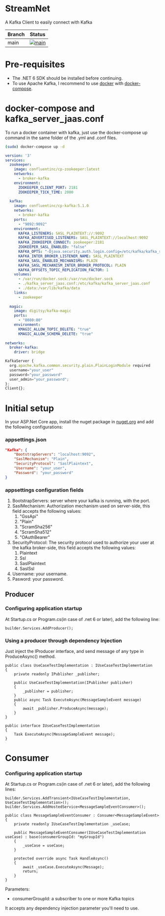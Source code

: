 # StreamNet
A Kafka Client to easily connect with Kafka

| Branch | Status                                                                                                                                                                                         |                                                                            
|--------|------------------------------------------------------------------------------------------------------------------------------------------------------------------------------------------------|
| main   | [![main](https://github.com/otaviolarrosa/StreamNet/actions/workflows/publish.yml/badge.svg?branch=main&event=push)](https://github.com/otaviolarrosa/MassTransit/actions/workflows/publish.yml) | 

# Pre-requisites
- The .NET 6 SDK should be installed before continuing.
- To use Apache Kafka, I recommend to use [docker](https://docs.docker.com/engine/install/) with [docker-compose](https://docs.docker.com/compose/).

# docker-compose and kafka_server_jaas.conf
To run a docker container with kafka, just use the docker-compose up command in the same folder of the .yml and .conf files.



``` sh
(sudo) docker-compose up -d
```

``` yml
version: '3'
services:
  zookeeper:
    image: confluentinc/cp-zookeeper:latest
    networks: 
      - broker-kafka
    environment:
      ZOOKEEPER_CLIENT_PORT: 2181
      ZOOKEEPER_TICK_TIME: 2000
  
  kafka:
    image: confluentinc/cp-kafka:5.1.0
    networks: 
      - broker-kafka
    ports:
      - "9092:9092"
    environment:
      KAFKA_LISTENERS: SASL_PLAINTEXT://:9092
      KAFKA_ADVERTISED_LISTENERS: SASL_PLAINTEXT://localhost:9092
      KAFKA_ZOOKEEPER_CONNECT: zookeeper:2181
      ZOOKEEPER_SASL_ENABLED: "false"
      KAFKA_OPTS: "-Djava.security.auth.login.config=/etc/kafka/kafka_server_jaas.conf"
      KAFKA_INTER_BROKER_LISTENER_NAME: SASL_PLAINTEXT
      KAFKA_SASL_ENABLED_MECHANISMS: PLAIN
      KAFKA_SASL_MECHANISM_INTER_BROKER_PROTOCOL: PLAIN
      KAFKA_OFFSETS_TOPIC_REPLICATION_FACTOR: 1
    volumes:
      - /var/run/docker.sock:/var/run/docker.sock
      - ./kafka_server_jaas.conf:/etc/kafka/kafka_server_jaas.conf
      - ./data:/var/lib/kafka/data
    links:
      - zookeeper
  
  magic:
    image: digitsy/kafka-magic
    ports:
      - "8080:80"
    environment:
      KMAGIC_ALLOW_TOPIC_DELETE: "true"
      KMAGIC_ALLOW_SCHEMA_DELETE: "true" 
  
networks: 
  broker-kafka:
    driver: bridge
```
``` js
KafkaServer {
  org.apache.kafka.common.security.plain.PlainLoginModule required
  username="your_user"
  password="your_password"
  user_admin="your_password";
};
Client{};
```
# Initial setup
In your ASP.Net Core app, install the nuget package in [nuget.org](https://www.nuget.org/packages/StreamNet/)
and add the following configurations:

### appsettings.json
``` json
"Kafka": {
    "BootstrapServers": "localhost:9092",
    "SaslMechanism": "Plain",
    "SecurityProtocol": "SaslPlaintext",
    "Username": "your_user",
    "Password": "your_password"
}
```
### appsettings configuration fields

1. BootstrapServers: server where your kafka is running, with the port.<br>
2. SaslMechanism: Authorization mechanism used on server-side, this field accepts the following values:
   1. "GssApi"
   2. "Plain"
   3. "ScramSha256"
   4. "ScramSha512"
   5. "OAuthBearer"
3. SecurityProtocol: The security protocol used to authorize your user at the kafka broker-side, this field accepts the following values:
   1. Plaintext
   2. Ssl
   3. SaslPlaintext
   4. SaslSsl
4. Username: your username.
5. Pasword: your password.


## Producer

### Configuring application startup
At Startup.cs or Program.cs(in case of .net 6 or later), add the following line:
``` cssharp 
builder.Services.AddProducer();
```
### Using a producer through dependency Injection
Just inject the IProducer interface, and send message of any type in ProduceAsync() method.
``` cssharp 
public class UseCaseTestImplementation : IUseCaseTestImplementation
{
    private readonly IPublisher _publisher;

    public UseCaseTestImplementation(IPublisher publisher)
    {
        _publisher = publisher;
    }
    public async Task ExecuteAsync(MessageSampleEvent message)
    {
        await _publisher.ProduceAsync(message);
    }
}

public interface IUseCaseTestImplementation
{
    Task ExecuteAsync(MessageSampleEvent message);
}
```

# Consumer
### Configuring application startup
At Startup.cs or Program.cs(in case of .net 6 or later), add the following lines:
``` cssharp 
builder.Services.AddTransient<IUseCaseTestImplementation, UseCaseTestImplementation>();
builder.Services.AddHostedService<MessageSampleEventConsumer>();
```

``` cssharp
public class MessageSampleEventConsumer : Consumer<MessageSampleEvent>
{
    private readonly IUseCaseTestImplementation _useCase;

    public MessageSampleEventConsumer(IUseCaseTestImplementation useCase) : base(consumerGroupId: "myGroupId")
    {
        _useCase = useCase;
    }

    protected override async Task HandleAsync()
    {
        await _useCase.ExecuteAsync(Message);
        return;
    }
}
```
Parameters: 
- consumerGroupId: a subscriber to one or more Kafka topics

It accepts any dependency injection parameter you'll need to use.
